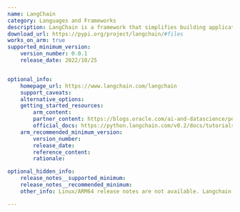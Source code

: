 ```yaml
---
name: LangChain
category: Languages and Frameworks
description: LangChain is a framework that simplifies building applications with large language models, offering tools for prompt management, state handling, chain-of-thought reasoning, and integration with external data sources.
download_url: https://pypi.org/project/langchain/#files
works_on_arm: true
supported_minimum_version:
    version_number: 0.0.1
    release_date: 2022/10/25


optional_info:
    homepage_url: https://www.langchain.com/langchain
    support_caveats:
    alternative_options:
    getting_started_resources:
        arm_content: 
        partner_content: https://blogs.oracle.com/ai-and-datascience/post/inference-rag-cpus-efficient-generative-ai
        official_docs: https://python.langchain.com/v0.2/docs/tutorials/llm_chain/#installation
    arm_recommended_minimum_version:
        version_number:
        release_date:
        reference_content:
        rationale: 

optional_hidden_info:
    release_notes__supported_minimum:
    release_notes__recommended_minimum:
    other_info: Linux/ARM64 release notes are not available. Langchain's initial release, version [0.0.1](https://pypi.org/project/langchain/0.0.1/), is used for installation and testing.

---
```

